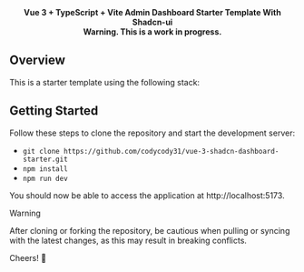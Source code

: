 <div align="center"><strong>Vue 3 + TypeScript + Vite Admin Dashboard Starter Template With Shadcn-ui</strong></div>
<div align="center"><strong>Warning. This is a work in progress.</strong></div>

[//]: # (<br />)

[//]: # (<div align="center">)

[//]: # (<a href="https://next-shadcn-dashboard-starter.vercel.app">View Demo</a>)

[//]: # (<span>)

[//]: # (</div>)

## Overview

This is a starter template using the following stack:

[//]: # (- Framework - [Next.js 14]&#40;https://nextjs.org/13&#41;)

[//]: # (- Language - [TypeScript]&#40;https://www.typescriptlang.org&#41;)

[//]: # (- Styling - [Tailwind CSS]&#40;https://tailwindcss.com&#41;)

[//]: # (- Components - [Shadcn-ui]&#40;https://ui.shadcn.com&#41;)

[//]: # (- Schema Validations - [Zod]&#40;https://zod.dev&#41;)

[//]: # (- State Management - [Zustand]&#40;https://zustand-demo.pmnd.rs&#41;)

[//]: # (- Search params state manager - [Nuqs]&#40;https://nuqs.47ng.com/&#41;)

[//]: # (- Auth - [Auth.js]&#40;https://authjs.dev/&#41;)

[//]: # (- Tables - [Tanstack Tables]&#40;https://ui.shadcn.com/docs/components/data-table&#41;)

[//]: # (- Forms - [React Hook Form]&#40;https://ui.shadcn.com/docs/components/form&#41;)

[//]: # (- Command+k interface - [kbar]&#40;https://kbar.vercel.app/&#41;)

[//]: # (- Linting - [ESLint]&#40;https://eslint.org&#41;)

[//]: # (- Pre-commit Hooks - [Husky]&#40;https://typicode.github.io/husky/&#41;)

[//]: # (- Formatting - [Prettier]&#40;https://prettier.io&#41;)

[//]: # (## Pages)

[//]: # ()
[//]: # (| Pages                                                                                   | Specifications                                                                                                                      |)

[//]: # (| :-------------------------------------------------------------------------------------- | :---------------------------------------------------------------------------------------------------------------------------------- |)

[//]: # (| [Signup]&#40;https://next-shadcn-dashboard-starter.vercel.app/&#41;                             | Authentication with **NextAuth** supports Social logins and email logins &#40;Enter dummy email for demo&#41;.                              |)

[//]: # (| [Dashboard]&#40;https://next-shadcn-dashboard-starter.vercel.app/dashboard&#41;                 | Cards with recharts graphs for analytics.                                                                                           |)

[//]: # (| [Employee]&#40;https://next-shadcn-dashboard-starter.vercel.app/dashboard/employee&#41;         | Tanstack tables with server side searching, filter, pagination by Nuqs which is a Type-safe search params state manager in nextjs&#41;. |)

[//]: # (| [Employee/new]&#40;https://next-shadcn-dashboard-starter.vercel.app/dashboard/employee/new&#41; | A Employee Form with shadcn form &#40;react-hook-form + zod&#41;.                                                                           |)

[//]: # (| [Product]&#40;https://next-shadcn-dashboard-starter.vercel.app/dashboard/product&#41;           | Tanstack tables with server side searching, filter, pagination by Nuqs which is a Type-safe search params state manager in nextjs   |)

[//]: # (| [Product/new]&#40;https://next-shadcn-dashboard-starter.vercel.app/dashboard/product/new&#41;   | A Product Form with shadcn form &#40;react-hook-form + zod&#41;.                                                                            |)

[//]: # (| [Profile]&#40;https://next-shadcn-dashboard-starter.vercel.app/dashboard/profile&#41;           | Mutistep dynamic forms using react-hook-form and zod for form validation.                                                           |)

[//]: # (| [Kanban Board]&#40;https://next-shadcn-dashboard-starter.vercel.app/dashboard/kanban&#41;       | A Drag n Drop task management board with dnd-kit and zustand to persist state locally.                                              |)

[//]: # (| [Not Found]&#40;https://next-shadcn-dashboard-starter.vercel.app/dashboard/notfound&#41;        | Not Found Page Added in the root level                                                                                              |)

[//]: # (| -                                                                                       | -                                                                                                                                   |)

## Getting Started

Follow these steps to clone the repository and start the development server:

- `git clone https://github.com/codycody31/vue-3-shadcn-dashboard-starter.git`
- `npm install`
- `npm run dev`

You should now be able to access the application at http://localhost:5173.

> [!WARNING]  
> After cloning or forking the repository, be cautious when pulling or syncing with the latest changes, as this may result in breaking conflicts.

Cheers! 🥂
